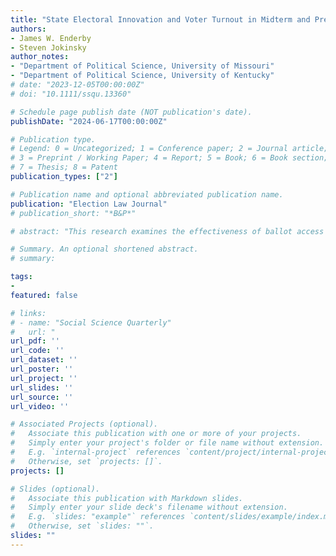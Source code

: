 ```yaml
---
title: "State Electoral Innovation and Voter Turnout in Midterm and Presidential Elections"
authors:
- James W. Enderby
- Steven Jokinsky
author_notes:
- "Department of Political Science, University of Missouri"
- "Department of Political Science, University of Kentucky"
# date: "2023-12-05T00:00:00Z"
# doi: "10.1111/ssqu.13360"

# Schedule page publish date (NOT publication's date).
publishDate: "2024-06-17T00:00:00Z"

# Publication type.
# Legend: 0 = Uncategorized; 1 = Conference paper; 2 = Journal article;
# 3 = Preprint / Working Paper; 4 = Report; 5 = Book; 6 = Book section;
# 7 = Thesis; 8 = Patent
publication_types: ["2"]

# Publication name and optional abbreviated publication name.
publication: "Election Law Journal"
# publication_short: "*B&P*"

# abstract: "This research examines the effectiveness of ballot access reforms which may increase voter turnout. While many reforms are designed to reduce individual costs of voting—to register, obtain, and cast a ballot—their impacts should be observable in the aggregate. U.S. states determine and administer rules concerning the conduct of elections, so the success of those rules should be measured for statewide elections. Existing research focuses on presidential elections. Yet if reforms influence levels of voter participation, stronger evidence of attracting peripheral voters should be found in midterm elections. This research examines state variation in electoral law on registration and voting in statewide, general elections from 2000 to 2018. Voting reforms evaluated include same-day registration, no-excuses absentee voting, early voting, and all-mail voting. Simple and multivariate analysis, including state-level demographic controls, suggest only limited effects of electoral innovations on voting-eligible turnout, in both midterm and presidential elections. Reforms designed to increase turnout produce at best modest positive effects."

# Summary. An optional shortened abstract.
# summary:

tags:
- 
featured: false

# links:
# - name: "Social Science Quarterly"
#   url: "
url_pdf: ''
url_code: ''
url_dataset: ''
url_poster: ''
url_project: ''
url_slides: ''
url_source: ''
url_video: ''

# Associated Projects (optional).
#   Associate this publication with one or more of your projects.
#   Simply enter your project's folder or file name without extension.
#   E.g. `internal-project` references `content/project/internal-project/index.md`.
#   Otherwise, set `projects: []`.
projects: []

# Slides (optional).
#   Associate this publication with Markdown slides.
#   Simply enter your slide deck's filename without extension.
#   E.g. `slides: "example"` references `content/slides/example/index.md`.
#   Otherwise, set `slides: ""`.
slides: ""
---
```

